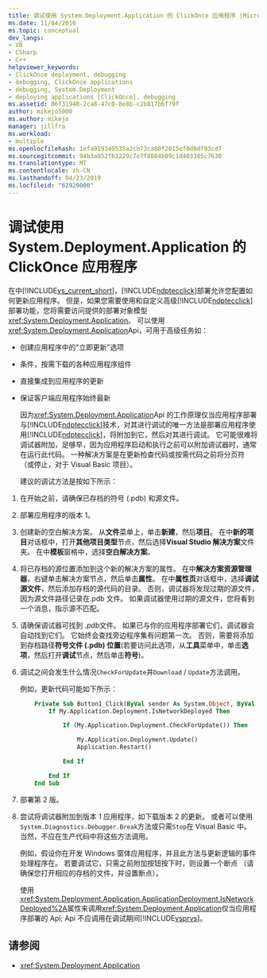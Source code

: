 ```yaml
---
title: 调试使用 System.Deployment.Application 的 ClickOnce 应用程序 |Microsoft Docs
ms.date: 11/04/2016
ms.topic: conceptual
dev_langs:
- VB
- CSharp
- C++
helpviewer_keywords:
- ClickOnce deployment, debugging
- debugging, ClickOnce applications
- debugging, System.Deployment
- deploying applications [ClickOnce], debugging
ms.assetid: 86f31948-2ca8-47c0-8e8b-c2b817bbf79f
author: mikejo5000
ms.author: mikejo
manager: jillfra
ms.workload:
- multiple
ms.openlocfilehash: 1efa919349535a2cb73ca80f2015ef0d0df93cd7
ms.sourcegitcommit: 94b3a052fb1229c7e7f8804b09c1d403385c7630
ms.translationtype: MT
ms.contentlocale: zh-CN
ms.lasthandoff: 04/23/2019
ms.locfileid: "62929000"
---
```

# <a name="debug-clickonce-applications-that-use-systemdeploymentapplication"></a>调试使用 System.Deployment.Application 的 ClickOnce 应用程序
在中[!INCLUDE[vs_current_short](../code-quality/includes/vs_current_short_md.md)]，[!INCLUDE[ndptecclick](../deployment/includes/ndptecclick_md.md)]部署允许您配置如何更新应用程序。 但是，如果您需要使用和自定义高级[!INCLUDE[ndptecclick](../deployment/includes/ndptecclick_md.md)]部署功能，您将需要访问提供的部署对象模型<xref:System.Deployment.Application>。 可以使用<xref:System.Deployment.Application>Api，可用于高级任务如：

- 创建应用程序中的"立即更新"选项

- 条件，按需下载的各种应用程序组件

- 直接集成到应用程序的更新

- 保证客户端应用程序始终最新

  因为<xref:System.Deployment.Application>Api 的工作原理仅当应用程序部署与[!INCLUDE[ndptecclick](../deployment/includes/ndptecclick_md.md)]技术，对其进行调试的唯一方法是部署应用程序使用[!INCLUDE[ndptecclick](../deployment/includes/ndptecclick_md.md)]，将附加到它，然后对其进行调试。 它可能很难将调试器附加，足够早，因为应用程序启动和执行之前可以附加调试器时，通常在运行此代码。 一种解决方案是在更新检查代码或按需代码之前将分页符 （或停止，对于 Visual Basic 项目）。

  建议的调试方法是按如下所示：

1. 在开始之前，请确保已存档的符号 (.pdb) 和源文件。

2. 部署应用程序的版本 1。

3. 创建新的空白解决方案。 从**文件**菜单上，单击**新建**，然后**项目**。 在中**新的项目**对话框中，打开**其他项目类型**节点，然后选择**Visual Studio 解决方案**文件夹。 在中**模板**窗格中，选择**空白解决方案**。

4. 将已存档的源位置添加到这个新的解决方案的属性。 在中**解决方案资源管理器**，右键单击解决方案节点，然后单击**属性**。 在中**属性页**对话框中，选择**调试源文件**，然后添加存档的源代码的目录。 否则，调试器将发现过期的源文件，因为源文件路径记录在.pdb 文件。 如果调试器使用过期的源文件，您将看到一个消息，指示源不匹配。

5. 请确保调试器可找到 *.pdb*文件。 如果已与你的应用程序部署它们，调试器会自动找到它们。 它始终会查找旁边程序集有问题第一次。 否则，需要将添加到存档路径**符号文件 (.pdb) 位置**(若要访问此选项，从**工具**菜单中，单击**选项**，然后打开**调试**节点，然后单击**符号**)。

6. 调试之间会发生什么情况`CheckForUpdate`并`Download` / `Update`方法调用。

    例如，更新代码可能如下所示：

   ```vb
       Private Sub Button1_Click(ByVal sender As System.Object, ByVal e As System.EventArgs) Handles Button1.Click
           If My.Application.Deployment.IsNetworkDeployed Then

               If (My.Application.Deployment.CheckForUpdate()) Then

                   My.Application.Deployment.Update()
                   Application.Restart()

               End If

           End If
       End Sub
   ```

7. 部署第 2 版。

8. 尝试将调试器附加到版本 1 应用程序，如下载版本 2 的更新。 或者可以使用`System.Diagnostics.Debugger.Break`方法或只需`Stop`在 Visual Basic 中。 当然，不应在生产代码中将这些方法调用。

    例如，假设你在开发 Windows 窗体应用程序，并且此方法与更新逻辑的事件处理程序在。 若要调试它，只需之前附加按钮按下时，则设置一个断点 （请确保您打开相应的存档的文件，并设置断点）。

   使用<xref:System.Deployment.Application.ApplicationDeployment.IsNetworkDeployed%2A>属性来调用<xref:System.Deployment.Application>仅当应用程序部署的 Api; Api 不应调用在调试期间[!INCLUDE[vsprvs](../code-quality/includes/vsprvs_md.md)]。

## <a name="see-also"></a>请参阅
- <xref:System.Deployment.Application>